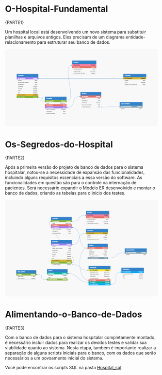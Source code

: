 # O-Hospital-Fundamental
{PARTE1}<br>

Um hospital local está desenvolvendo um novo sistema para substituir planilhas e arquivos antigos. Eles precisam de um diagrama entidade-relacionamento para estruturar seu banco de dados.

![Diagrama](/Hospital_Fundamental/hospital-fundamental.png)

# Os-Segredos-do-Hospital
{PARTE2}<br>

Após a primeira versão do projeto de banco de dados para o sistema hospitalar, notou-se a necessidade de expansão das funcionalidades, incluindo alguns requisitos essenciais a essa versão do software. As funcionalidades em questão são para o controle na internação de pacientes. Será necessário expandir o Modelo ER desenvolvido e montar o banco de dados, criando as tabelas para o início dos testes.

![Diagrama2](Os_segredos_do_hospital/os-segredos-do-hospital.png)

# Alimentando-o-Banco-de-Dados
{PARTE3}<br>

Com o banco de dados para o sistema hospitalar completamente montado, é necessário incluir dados para realizar os devidos testes e validar sua viabilidade quanto ao sistema. Nesta etapa, também é importante realizar a separação de alguns scripts iniciais para o banco, com os dados que serão necessários a um povoamento inicial do sistema.

Você pode encontrar os scripts SQL na pasta [Hospital_sql](Hospital_sql/Hospital_2.sql).








